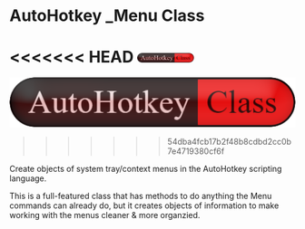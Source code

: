 # AutoHotkey _Menu Class

<<<<<<< HEAD
<img src="./images/AutoHotkey-Class.png" width="100" />
=======
![alt text](./images/AutoHotkey-Class.png "AutoHotkey Class")
>>>>>>> 54dba4fcb17b2f48b8cdbd2cc0b7e4719380cf6f

Create objects of system tray/context menus in the AutoHotkey scripting language&#46;

This is a full-featured class that has methods to do anything the Menu commands can already do, but it creates objects of information to make working with the menus cleaner &amp; more organzied&#46;

